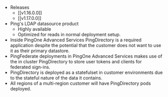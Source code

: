- Releases
	- [[v1.16.0.0]]
	- [[v1.17.0.0]]
- Ping's LDAP datasource product
	- Highly available
	- Optimized for reads in normal deployment setup.
- Inside PingOne Advanced Services PingDirectory is a required application despite the potential that the customer does not want to use it as their primary datastore.
- PingFederate deployments in PingOne Advanced Services makes use of the in cluster PingDirectory to store user tokens and clients for federated sign-ins.
- PingDirectory is deployed as a statefulset in customer environments due to the stateful nature of the data it contains.
- All regions of a multi-region customer will have PingDirectory pods deployed.